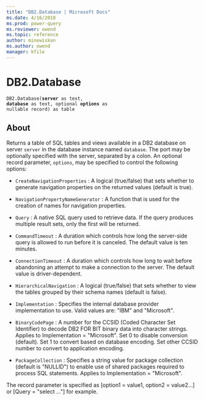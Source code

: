 ```yaml
---
title: "DB2.Database | Microsoft Docs"
ms.date: 4/16/2018
ms.prod: power-query
ms.reviewer: owend
ms.topic: reference
author: minewiskan
ms.author: owend
manager: kfile
---
```

# DB2.Database

<code>DB2.Database(**server** as text, **database** as text, optional **options** as nullable record) as table</code>

## About

Returns a table of SQL tables and views available in a DB2 database on server <code>server</code> in the database instance named <code>database</code>. The port may be optionally specified with the server, separated by a colon. An optional record parameter, <code>options</code>, may be specified to control the following options: 

*	<code>CreateNavigationProperties</code> : A logical (true/false) that sets whether to generate navigation properties on the returned values (default is true).

*	<code>NavigationPropertyNameGenerator</code> : A function that is used for the creation of names for navigation properties.

*	<code>Query</code> : A native SQL query used to retrieve data. If the query produces multiple result sets, only the first will be returned.

*	<code>CommandTimeout</code> : A duration which controls how long the server-side query is allowed to run before it is canceled. The default value is ten minutes.

*	<code>ConnectionTimeout</code> : A duration which controls how long to wait before abandoning an attempt to make a connection to the server. The default value is driver-dependent.

*	<code>HierarchicalNavigation</code> : A logical (true/false) that sets whether to view the tables grouped by their schema names (default is false).

*	<code>Implementation</code> : Specifies the internal database provider implementation to use. Valid values are: &quot;IBM&quot; and &quot;Microsoft&quot;.

*	<code>BinaryCodePage</code> : A number for the CCSID (Coded Character Set Identifier) to decode DB2 FOR BIT binary data into character strings. Applies to Implementation = &quot;Microsoft&quot;. Set 0 to disable conversion (default). Set 1 to convert based on database encoding. Set other CCSID number to convert to application encoding.

*	<code>PackageCollection</code> : Specifies a string value for package collection (default is &quot;NULLID&quot;) to enable use of shared packages required to process SQL statements. Applies to Implementation = &quot;Microsoft&quot;.

 The record parameter is specified as [option1 = value1, option2 = value2...] or [Query = "select ..."] for example. 



